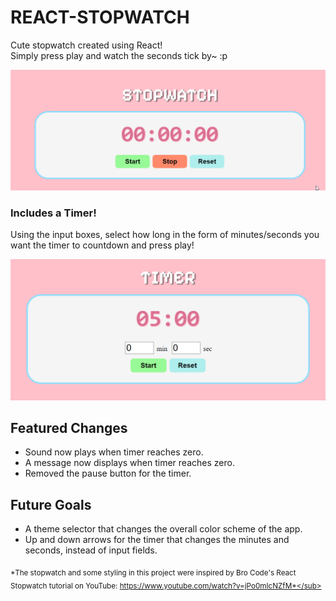 # REACT-STOPWATCH
Cute stopwatch created using React!  
Simply press play and watch the seconds tick by~ :p  

![](https://github.com/VanessaKasminoff/react-stopwatch/blob/master/src/assets/react%20stopwatch.gif)

### Includes a Timer!
Using the input boxes, select how long in the form of minutes/seconds you want the timer to countdown and press play!

![](https://github.com/VanessaKasminoff/react-stopwatch/blob/master/src/assets/react%20timer.gif)

## **Featured Changes**
- Sound now plays when timer reaches zero.
- A message now displays when timer reaches zero.
- Removed the pause button for the timer.

## Future Goals
- A theme selector that changes the overall color scheme of the app.
- Up and down arrows for the timer that changes the minutes and seconds, instead of input fields.

<sub>*The stopwatch and some styling in this project were inspired by Bro Code's React Stopwatch tutorial on YouTube: https://www.youtube.com/watch?v=jPo0mIcNZfM*</sub>
